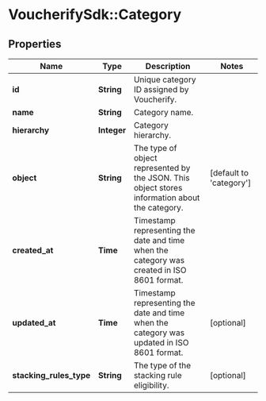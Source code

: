 # VoucherifySdk::Category

## Properties

| Name | Type | Description | Notes |
| ---- | ---- | ----------- | ----- |
| **id** | **String** | Unique category ID assigned by Voucherify. |  |
| **name** | **String** | Category name. |  |
| **hierarchy** | **Integer** | Category hierarchy. |  |
| **object** | **String** | The type of object represented by the JSON. This object stores information about the category. | [default to &#39;category&#39;] |
| **created_at** | **Time** | Timestamp representing the date and time when the category was created in ISO 8601 format. |  |
| **updated_at** | **Time** | Timestamp representing the date and time when the category was updated in ISO 8601 format. | [optional] |
| **stacking_rules_type** | **String** | The type of the stacking rule eligibility. | [optional] |

